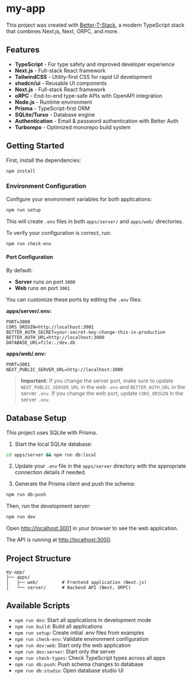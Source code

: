 # my-app

This project was created with [Better-T-Stack](https://github.com/AmanVarshney01/create-better-t-stack), a modern TypeScript stack that combines Next.js, Next, ORPC, and more.

## Features

- **TypeScript** - For type safety and improved developer experience
- **Next.js** - Full-stack React framework
- **TailwindCSS** - Utility-first CSS for rapid UI development
- **shadcn/ui** - Reusable UI components
- **Next.js** - Full-stack React framework
- **oRPC** - End-to-end type-safe APIs with OpenAPI integration
- **Node.js** - Runtime environment
- **Prisma** - TypeScript-first ORM
- **SQLite/Turso** - Database engine
- **Authentication** - Email & password authentication with Better Auth
- **Turborepo** - Optimized monorepo build system

## Getting Started

First, install the dependencies:

```bash
npm install
```

### Environment Configuration

Configure your environment variables for both applications:

```bash
npm run setup
```

This will create `.env` files in both `apps/server/` and `apps/web/` directories.

To verify your configuration is correct, run:

```bash
npm run check-env
```

#### Port Configuration

By default:
- **Server** runs on port `3000`
- **Web** runs on port `3001`

You can customize these ports by editing the `.env` files:

**apps/server/.env:**
```env
PORT=3000
CORS_ORIGIN=http://localhost:3001
BETTER_AUTH_SECRET=your-secret-key-change-this-in-production
BETTER_AUTH_URL=http://localhost:3000
DATABASE_URL=file:./dev.db
```

**apps/web/.env:**
```env  
PORT=3001
NEXT_PUBLIC_SERVER_URL=http://localhost:3000
```

> **Important:** If you change the server port, make sure to update `NEXT_PUBLIC_SERVER_URL` in the web `.env` and `BETTER_AUTH_URL` in the server `.env`. If you change the web port, update `CORS_ORIGIN` in the server `.env`.
## Database Setup

This project uses SQLite with Prisma.

1. Start the local SQLite database:
```bash
cd apps/server && npm run db:local
```

2. Update your `.env` file in the `apps/server` directory with the appropriate connection details if needed.

3. Generate the Prisma client and push the schema:
```bash
npm run db:push
```


Then, run the development server:

```bash
npm run dev
```

Open [http://localhost:3001](http://localhost:3001) in your browser to see the web application.

The API is running at [http://localhost:3000](http://localhost:3000).



## Project Structure

```
my-app/
├── apps/
│   ├── web/         # Frontend application (Next.js)
│   └── server/      # Backend API (Next, ORPC)
```

## Available Scripts

- `npm run dev`: Start all applications in development mode
- `npm run build`: Build all applications
- `npm run setup`: Create initial .env files from examples
- `npm run check-env`: Validate environment configuration
- `npm run dev:web`: Start only the web application
- `npm run dev:server`: Start only the server  
- `npm run check-types`: Check TypeScript types across all apps
- `npm run db:push`: Push schema changes to database
- `npm run db:studio`: Open database studio UI
